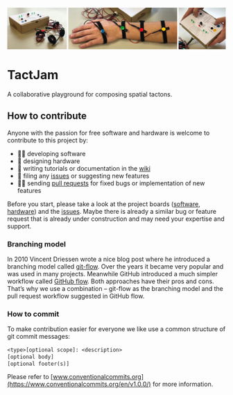 ![](./docs/img/teaser.jpg)

# TactJam
A collaborative playground for composing spatial tactons.





## How to contribute

Anyone with the passion for free software and hardware is welcome to contribute to this project by:

+ 👩‍💻 developing software
+ 🚀 designing hardware
+ 📝 writing tutorials or documentation in the [wiki](https://github.com/derikon/TactJam/wiki)
+ 👾 filing any [issues](https://github.com/derikon/TactJam/issues)  or suggesting new features
+ 🧑‍🏭 sending [pull requests](https://github.com/derikon/TactJam/pulls) for fixed bugs or implementation of new features

Before you start, please take a look at the project boards ([software](https://github.com/derikon/TactJam/projects/1), [hardware](https://github.com/derikon/TactJam/projects/2)) and the [issues](https://github.com/derikon/TactJam/issues). Maybe there is already a similar bug or feature request that is already under construction and may need your expertise and support.


### Branching model

In 2010 Vincent Driessen wrote a nice blog post where he introduced a branching model called [git-flow](https://nvie.com/posts/a-successful-git-branching-model/). Over the years it became very popular and was used in many projects. Meanwhile GitHub introduced a much simpler workflow called [GitHub flow](https://guides.github.com/introduction/flow/). Both approaches have their pros and cons. That’s why we use a combination – git-flow as the branching model and the pull request workflow suggested in GitHub flow.


### How to commit

To make contribution easier for everyone we like use a common structure of git commit messages: 

```
<type>[optional scope]: <description>
[optional body]
[optional footer(s)]
```

Please refer to [www.conventionalcommits.org](https://www.conventionalcommits.org/en/v1.0.0/) for more information.
